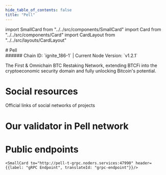 ```yaml
---
hide_table_of_contents: false
title: "Pell"
---
```


import SmallCard from "../../src/components/SmallCard"
import Card from "../../src/components/Card"
import CardLayout from "../../src/layouts/CardLayout"

<div class="h1-with-icon icon-pell">
# Pell
</div>
###### Chain ID: `ignite_186-1` | Current Node Version: `v1.2.1`


The First & Omnichain BTC Restaking Network, extending BTCFi into the cryptoeconomic security domain and fully unlocking Bitcoin's potential.

# Social resources
Official links of social networks of projects

<CardLayout autoFitEnabled={false}>
    <SmallCard to="https://pell.network/" header={{label: "Website", translateId: "social-telegram"}} iconPath="img/website-icon.svg"/>
    <SmallCard to="https://github.com/0xPellNetwork" header={{label: "GitHub", translateId: "social-telegram"}} iconPath="img/github-icon.svg"/>
    <SmallCard to="https://discord.com/invite/pell-network" header={{label: "Discord", translateId: "social-telegram"}} iconPath="img/discord-icon.svg"/>
    <SmallCard to="https://x.com/Pell_Network" header={{label: "X", translateId: "social-telegram"}} iconPath="img/x-icon.svg"/>
    <SmallCard to="https://t.me/pellnetwork_chat" header={{label: "Telegram", translateId: "social-telegram"}} iconPath="img/telegram-icon.svg"/>
</CardLayout>

# Our validator in Pell network

<CardLayout autoFitEnabled={true}>
    <Card
        to="https://testnet.pell.explorers.guru/validator/pellvaloper1qkvwaakuf2expvp22kys5z9p8jt9c3dxfjwk0z"
        header={{
            label: "[NODERS]TEAM",
            translateId: "development-setup",
        }}
        body={{
            label: "Trusted blockchain validator",
        }}
        iconPath="img/kotlin-icon.svg"
    />
</CardLayout>

# Public endpoints

<CardLayout autoFitEnabled={true}>
    <SmallCard to="https://pell-t-rpc.noders.services" header={{label: "RPC Endpoint", translateId: "rpc-endpoint"}}/>
    <SmallCard to="https://pell-t-api.noders.services" header={{label: "API Endpoint", translateId: "api-endpoint"}}/>
    
    <SmallCard to="http://pell-t-grpc.noders.services:47990" header={{label: "gRPC Endpoint", translateId: "grpc-endpoint"}}/>
</CardLayout>